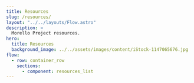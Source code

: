 ```yaml
---
title: Resources
slug: /resources/
layout: "../../layouts/Flow.astro"
description: >
  Morello Project resources.
hero:
  title: Resources
  background_image: ../../assets/images/content/iStock-1147065676.jpg
flow:
  - row: container_row
    sections:
      - component: resources_list
---
```

